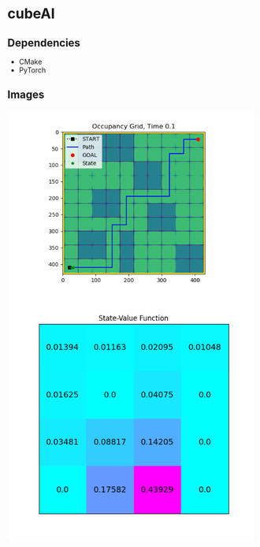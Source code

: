 # cubeAI

## Dependencies

- CMake
- PyTorch

## Images

<img src="images/path_following.gif"
     alt="Carrot Path Following"
     style="float: left; margin-right: 10px; width: 500px;" />
     
<img src="images/state_value_function.png" 
     alt="State value function"
     style="float:left;margin-right:10px;width:500px;"/>
